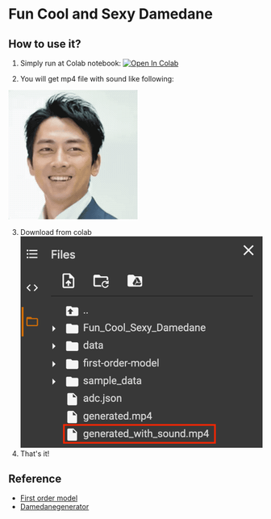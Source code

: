 # Fun Cool and Sexy Damedane



## How to use it?

1. Simply run at Colab notebook: [![Open In Colab](https://colab.research.google.com/assets/colab-badge.svg)](https://colab.research.google.com/drive/1z_tdzQuE5XqC0YE7tLbQfZXJTvh1E-NV?usp=sharing)

2. You will get mp4 file with sound like following:

![demo](./img/demo.gif)

3. Download from colab 
   ![image-20200926141459774](./img/image-20200926141459774.png)
4. That's it!



## Reference

* [First order model](https://github.com/AliaksandrSiarohin/first-order-model)
* [Damedanegenerator](https://github.com/Warhawk947/DameDaneGenerator)

